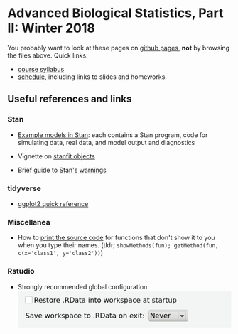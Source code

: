 # Advanced Biological Statistics, Part II: Winter 2018

You probably want to look at these pages on [github pages](https://petrelharp.github.io/bio_610B/),
**not** by browsing the files above.
Quick links:

- [course syllabus](https://petrelharp.github.io/bio_610B/syllabus.html)
- [schedule](https://petrelharp.github.io/bio_610B/schedule.html), including links to slides and homeworks.

## Useful references and links

### Stan

* [Example models in Stan](https://github.com/stan-dev/example-models): 
    each contains a Stan program, code for simulating data, real data, and model output and diagnostics

* Vignette on [stanfit objects](https://cran.r-project.org/web/packages/rstan/vignettes/stanfit-objects.html)

* Brief guide to [Stan's warnings](http://mc-stan.org/misc/warnings)

### tidyverse

* [ggplot2 quick reference](http://ggplot2.tidyverse.org/reference/)


### Miscellanea

* How to [print the source code](https://stackoverflow.com/questions/19226816/how-can-i-view-the-source-code-for-a-function/19226817#19226817) for functions that don't show it to you when you type their names. (tldr; `showMethods(fun); getMethod(fun, c(x='class1', y='class2'))`)

### Rstudio

* Strongly recommended global configuration: 
![Never save or restore .RData](media/rstudio_config_1.png)
